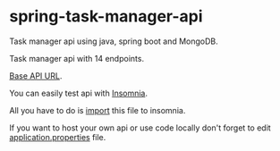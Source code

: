 # spring-task-manager-api
Task manager api using java, spring boot and MongoDB. 

Task manager api with 14 endpoints.

[Base API URL](https://glaxier-task-manager-api.herokuapp.com).

You can easily test api with [Insomnia](https://insomnia.rest/).

All you have to do is [import](https://github.com/Glaxier0/spring-task-manager-api/blob/main/Insomnia_task_manager_api) this file to insomnia.

If you want to host your own api or use code locally don't forget to edit [application.properties](https://github.com/Glaxier0/spring-task-manager-api/blob/main/src/main/resources/application.properties) file.

